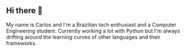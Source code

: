 ## Hi there 👋

My name is Carlos and I'm a Brazilian tech enthusiast and a Computer Engineering student.
Currently working a lot with Python but I'm always drifting around the learning curves of 
other languages and their frameworks.
